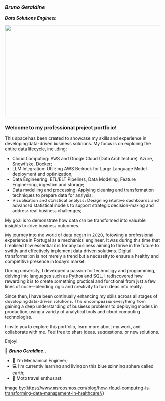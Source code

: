 ### ***Bruno Geraldine***

***Data Solutions Engineer.***

 <p align="center">
  <img width="990" height="300" src="https://github.com/user-attachments/assets/e994e473-10a0-47e4-b14a-4debf9835164"
       </p> 

 <p align="left">

### Welcome to my professional project portfolio!

This space has been created to showcase my skills and experience in developing data-driven business solutions. My focus is on exploring the entire data lifecycle, including:
* Cloud Computing: AWS and Google Cloud (Data Architecture), Azure, Snowflake, Docker;
* LLM Integration: Utilizing AWS Bedrock for Large Language Model deployment and optimization;
* Data Engineering: ETL/ELT Pipelines, Data Modeling, Feature Engineering, ingestion and storage;
* Data modelling and processing: Applying cleaning and transformation techniques to prepare data for analysis;
* Visualisation and statistical analysis: Designing intuitive dashboards and advanced statistical models to support strategic decision-making and address real business challenges;

My goal is to demonstrate how data can be transformed into valuable insights to drive business outcomes.

My journey into the world of data began in 2020, following a professional experience in Portugal as a mechanical engineer. It was during this time that I realised how essential it is for any business aiming to thrive in the future to swiftly and effectively implement data-driven solutions. Digital transformation is not merely a trend but a necessity to ensure a healthy and competitive presence in today’s market.

During university, I developed a passion for technology and programming, delving into languages such as Python and SQL. I rediscovered how rewarding it is to create something practical and functional from just a few lines of code—blending logic and creativity to turn ideas into reality.

Since then, I have been continually enhancing my skills across all stages of developing data-driven solutions. This encompasses everything from gaining a deep understanding of business problems to deploying models in production, using a variety of analytical tools and cloud computing technologies.

I invite you to explore this portfolio, learn more about my work, and collaborate with me. Feel free to share ideas, suggestions, or new solutions.

Enjoy!

🦾 **_Bruno Geraldine_..**

- 🔰 I'm Mechanical Engineer;
- 💻 I’m currently learning and living on this blue spinning sphere called earth;
- 🛵 Moto travel enthusiast.


image by:(https://www.msrcosmos.com/blog/how-cloud-computing-is-transforming-data-management-in-healthcare//)
